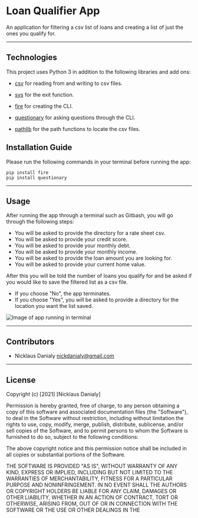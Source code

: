 # Loan Qualifier App
An application for filtering a csv list of loans and creating a list of just the ones you qualify for.

---

## Technologies
This project uses Python 3 in addition to the following libraries and add ons:

* [csv](https://docs.python.org/3/library/csv.html) for reading from and writing to csv files.

* [sys](https://google.github.io/python-fire/guide/) for the exit function.

* [fire](https://docs.python.org/3/library/csv.html) for creating the CLI.

* [questionary](https://github.com/tmbo/questionary) for asking questions through the CLI.

* [pathlib](https://docs.python.org/3/library/pathlib.html) for the path functions to locate the csv files.



## Installation Guide

Please run the following commands in your terminal before running the app:
```
pip install fire
pip install questionary
```

---

## Usage

After running the app through a terminal such as Gitbash, you will go through the following steps:
* You will be asked to provide the directory for a rate sheet csv.
* You will be asked to provide your credit score.
* You will be asked to provide your monthly debt.
* You will be asked to provide your monthly income.
* You will be asked to provide the loan amount you are looking for.
* You will be asked to provide your current home value.

After this you will be told the number of loans you qualify for and be asked if you would like to save the filtered list as a csv file.
* If you choose "No", the app terminates.
* If you choose "Yes", you will be asked to provide a directory for the location you want the list saved.

![Image of app running in terminal](https://user-images.githubusercontent.com/96391748/149060732-03ceb66c-4174-4ee9-9d6a-c74cc444a6b1.png)


---

## Contributors

* Nicklaus Danialy nickdanialy@gmail.com 

---

## License

Copyright (c) [2021] [Nicklaus Danialy]

Permission is hereby granted, free of charge, to any person obtaining a copy
of this software and associated documentation files (the "Software"), to deal
in the Software without restriction, including without limitation the rights
to use, copy, modify, merge, publish, distribute, sublicense, and/or sell
copies of the Software, and to permit persons to whom the Software is
furnished to do so, subject to the following conditions:

The above copyright notice and this permission notice shall be included in all
copies or substantial portions of the Software.

THE SOFTWARE IS PROVIDED "AS IS", WITHOUT WARRANTY OF ANY KIND, EXPRESS OR
IMPLIED, INCLUDING BUT NOT LIMITED TO THE WARRANTIES OF MERCHANTABILITY,
FITNESS FOR A PARTICULAR PURPOSE AND NONINFRINGEMENT. IN NO EVENT SHALL THE
AUTHORS OR COPYRIGHT HOLDERS BE LIABLE FOR ANY CLAIM, DAMAGES OR OTHER
LIABILITY, WHETHER IN AN ACTION OF CONTRACT, TORT OR OTHERWISE, ARISING FROM,
OUT OF OR IN CONNECTION WITH THE SOFTWARE OR THE USE OR OTHER DEALINGS IN THE